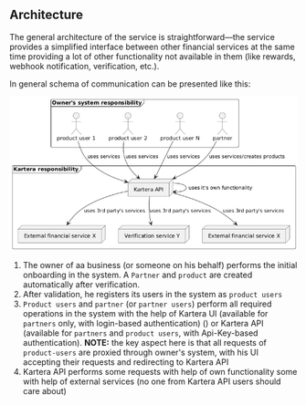 ## Architecture

The general architecture of the service is straightforward—the service provides a simplified interface between other financial services
at the same time providing a lot of other functionality not available in them (like
rewards, webhook notification, verification, etc.).

In general schema of communication can be presented like this:

![general schema of communication](img/architecture-general.png)

1. The owner of aa business (or someone on his behalf) performs the initial onboarding 
in the system. A `Partner` and `product` are created automatically after verification.
2. After validation, he registers its users in the system as `product users`
3. `Product users` and `partner` (or `partner users`) perform all required operations 
in the system with the help of Kartera UI (available for `partners` only, with login-based authentication) () or
Kartera API (available for `partners` and `product users`, with Api-Key-based authentication).
**NOTE:** the key aspect here is that all requests of `product-users` are proxied through owner's system, 
with his UI accepting their requests and redirecting to Kartera API
4. Kartera API performs some requests with help of own functionality some with help of external services
(no one from Kartera API users should care about)